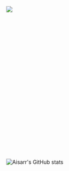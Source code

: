 <img src="https://github.com/Aisarr/test_repo/blob/main/HI%20I'M.png?raw=true" style="max-width: 100%; min-height: 10%;">

![Aisarr's GitHub stats](https://github-readme-stats.vercel.app/api?username=Aisarr&hide=stars,commits,prs,issues,contribs&theme=radical)